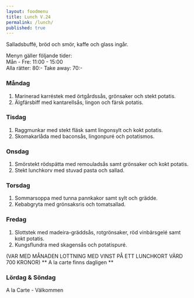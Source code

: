```yaml
---
layout: foodmenu
title: Lunch V.24
permalink: /lunch/
published: true
---
```

Salladsbuffé, bröd och smör, kaffe och glass ingår.

Menyn gäller följande tider:  
Mån - Fre: 11:00 - 15:00  
Alla rätter: 80:- Take away: 70:- 

### Måndag
1. Marinerad karréstek med örtgårdssås, grönsaker och stekt potatis.
2. Älgfärsbiff med kantarellsås, lingon och färsk potatis.

### Tisdag
1. Raggmunkar med stekt fläsk samt lingonsylt och kokt potatis.
2. Skomakarlåda med baconsås, lingonpuré och potatismos.

### Onsdag
1. Smörstekt rödspätta med remouladsås samt grönsaker och kokt potatis.
2. Stekt lunchkorv med stuvad pasta och sallad.

### Torsdag
1.  Sommarsoppa med tunna pannkakor samt sylt och grädde. 
2.  Kebabgryta med grönsaksris och tomatsallad.
 
### Fredag
1. Slottstek med madeira-gräddsås, rotgrönsaker, röd vinbärsgelé samt kokt potatis.
2. Kungsflundra med skagensås och potatispuré.

(VAR MED MÅNADEN LOTTNING MED VINST PÅ ETT LUNCHKORT VÄRD 700 KRONOR)
                  ** A la carte finns dagligen **  

### Lördag & Söndag
A la Carte - Välkommen
